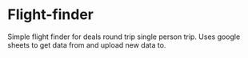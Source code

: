 # Flight-finder
Simple flight finder for deals round trip single person trip. Uses google sheets to get data from and upload new data to.
